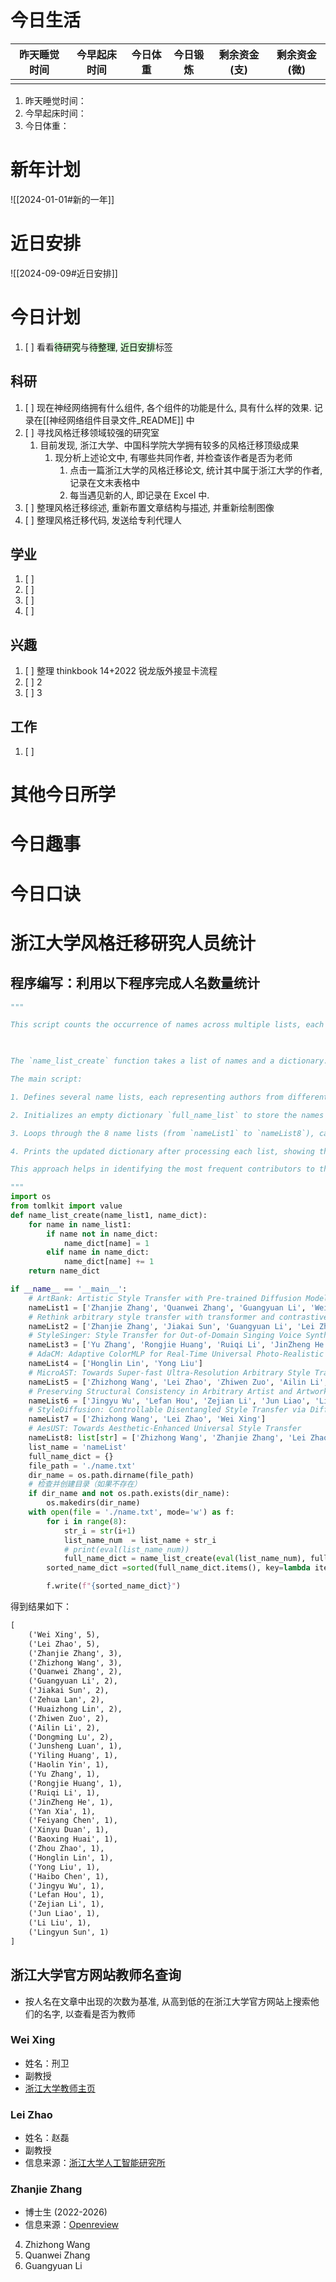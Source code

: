 # 今日生活

| 昨天睡觉时间 | 今早起床时间 | 今日体重 | 今日锻炼 | 剩余资金(支) | 剩余资金(微) |
| ------ | ------ | ---- | ---- | ------- | ------- |
|        |        |      |      |         |         |

1. 昨天睡觉时间：
2. 今早起床时间：
3. 今日体重：

# 新年计划

![[2024-01-01#新的一年]]

# 近日安排

![[2024-09-09#近日安排]]

# 今日计划

1. [ ] 看看<mark style="background: #BBFABBA6;">待研究</mark>与<mark style="background: #BBFABBA6;">待整理</mark>,  <mark style="background: #BBFABBA6;">近日安排</mark>标签

## 科研

1. [ ] 现在神经网络拥有什么组件, 各个组件的功能是什么, 具有什么样的效果. 记录在[[神经网络组件目录文件_README]] 中
2. [ ] 寻找风格迁移领域较强的研究室
	1. 目前发现, 浙江大学、中国科学院大学拥有较多的风格迁移顶级成果
		1. 现分析上述论文中, 有哪些共同作者, 并检查该作者是否为老师
			1. 点击一篇浙江大学的风格迁移论文, 统计其中属于浙江大学的作者, 记录在文末表格中
			2. 每当遇见新的人, 即记录在 Excel 中.
3. [ ] 整理风格迁移综述, 重新布置文章结构与描述, 并重新绘制图像
4. [ ] 整理风格迁移代码, 发送给专利代理人

## 学业

1. [ ] 
2. [ ] 
3. [ ] 
4. [ ] 

## 兴趣

1. [ ] 整理 thinkbook 14+2022 锐龙版外接显卡流程
2. [ ] 2
3. [ ] 3 

## 工作

1. [ ] 

# 其他今日所学



# 今日趣事



# 今日口诀


# 浙江大学风格迁移研究人员统计

## 程序编写：利用以下程序完成人名数量统计

```python
"""

This script counts the occurrence of names across multiple lists, each representing authors of different academic papers on style transfer techniques.

  

The `name_list_create` function takes a list of names and a dictionary. It iterates through the list, checking if each name already exists in the dictionary. If the name is not present, it adds the name with a count of 1. If the name is already in the dictionary, it increments the count.

The main script:

1. Defines several name lists, each representing authors from different academic papers.

2. Initializes an empty dictionary `full_name_list` to store the names and their counts.

3. Loops through the 8 name lists (from `nameList1` to `nameList8`), calling `name_list_create` to update `full_name_list` with the counts of each author's occurrences.

4. Prints the updated dictionary after processing each list, showing the accumulation of name frequencies across the lists.

This approach helps in identifying the most frequent contributors to the academic papers listed.

"""
import os
from tomlkit import value
def name_list_create(name_list1, name_dict):
    for name in name_list1:
        if name not in name_dict:
            name_dict[name] = 1
        elif name in name_dict:
            name_dict[name] += 1
    return name_dict

if __name__ == '__main__':
    # ArtBank: Artistic Style Transfer with Pre-trained Diffusion Model and Implicit Style Prompt Bank
    nameList1 = ['Zhanjie Zhang', 'Quanwei Zhang', 'Guangyuan Li', 'Wei Xing', 'Lei Zhao', 'Jiakai Sun', 'Zehua Lan', 'Junsheng Luan', 'Yiling Huang', 'Huaizhong Lin']
    # Rethink arbitrary style transfer with transformer and contrastive learning
    nameList2 = ['Zhanjie Zhang', 'Jiakai Sun', 'Guangyuan Li', 'Lei Zhao', 'Quanwei Zhang', 'Zehua Lan', 'Haolin Yin', 'Wei Xing', 'Huaizhong Lin']
    # StyleSinger: Style Transfer for Out-of-Domain Singing Voice Synthesis
    nameList3 = ['Yu Zhang', 'Rongjie Huang', 'Ruiqi Li', 'JinZheng He', 'Yan Xia', 'Feiyang Chen', 'Xinyu Duan', 'Baoxing Huai', 'Zhou Zhao']
    # AdaCM: Adaptive ColorMLP for Real-Time Universal Photo-Realistic Style Transfer
    nameList4 = ['Honglin Lin', 'Yong Liu']
    # MicroAST: Towards Super-fast Ultra-Resolution Arbitrary Style Transfer
    nameList5 = ['Zhizhong Wang', 'Lei Zhao', 'Zhiwen Zuo', 'Ailin Li', 'Haibo Chen', 'Wei Xing', 'Dongming Lu']
    # Preserving Structural Consistency in Arbitrary Artist and Artwork Style Transfer
    nameList6 = ['Jingyu Wu', 'Lefan Hou', 'Zejian Li', 'Jun Liao', 'Li Liu', 'Lingyun Sun']
    # StyleDiffusion: Controllable Disentangled Style Transfer via Diffusion Models
    nameList7 = ['Zhizhong Wang', 'Lei Zhao', 'Wei Xing']
    # AesUST: Towards Aesthetic-Enhanced Universal Style Transfer
    nameList8: list[str] = ['Zhizhong Wang', 'Zhanjie Zhang', 'Lei Zhao', 'Zhiwen Zuo', 'Ailin Li', 'Wei Xing', 'Dongming Lu']
    list_name = 'nameList'
    full_name_dict = {}
    file_path = './name.txt'
    dir_name = os.path.dirname(file_path)
    # 检查并创建目录（如果不存在）
    if dir_name and not os.path.exists(dir_name):
        os.makedirs(dir_name)
    with open(file = './name.txt', mode='w') as f:
        for i in range(8):
            str_i = str(i+1)
            list_name_num  = list_name + str_i
            # print(eval(list_name_num))
            full_name_dict = name_list_create(eval(list_name_num), full_name_dict)
        sorted_name_dict =sorted(full_name_dict.items(), key=lambda item: item[1], reverse=True)

        f.write(f"{sorted_name_dict}")
```

得到结果如下：

```txt
[
    ('Wei Xing', 5), 
    ('Lei Zhao', 5), 
    ('Zhanjie Zhang', 3),
    ('Zhizhong Wang', 3),
    ('Quanwei Zhang', 2),
    ('Guangyuan Li', 2),
    ('Jiakai Sun', 2),
    ('Zehua Lan', 2),
    ('Huaizhong Lin', 2),
    ('Zhiwen Zuo', 2),
    ('Ailin Li', 2),
    ('Dongming Lu', 2),
    ('Junsheng Luan', 1),
    ('Yiling Huang', 1),
    ('Haolin Yin', 1),
    ('Yu Zhang', 1),
    ('Rongjie Huang', 1),
    ('Ruiqi Li', 1),
    ('JinZheng He', 1),
    ('Yan Xia', 1),
    ('Feiyang Chen', 1),
    ('Xinyu Duan', 1),
    ('Baoxing Huai', 1),
    ('Zhou Zhao', 1),
    ('Honglin Lin', 1),
    ('Yong Liu', 1),
    ('Haibo Chen', 1),
    ('Jingyu Wu', 1),
    ('Lefan Hou', 1),
    ('Zejian Li', 1),
    ('Jun Liao', 1),
    ('Li Liu', 1),
    ('Lingyun Sun', 1)
]
```

## 浙江大学官方网站教师名查询

- 按人名在文章中出现的次数为基准, 从高到低的在浙江大学官方网站上搜索他们的名字, 以查看是否为教师



### Wei Xing

- 姓名：刑卫
- 副教授
- [浙江大学教师主页](https://person.zju.edu.cn/0092031#816429)

### Lei Zhao

- 姓名：赵磊
- 副教授
- 信息来源：[浙江大学人工智能研究所](http://www.cs.zju.edu.cn/csen/27055/list.htm)

### Zhanjie Zhang

- 博士生 (2022-2026)
- 信息来源：[Openreview](https://openreview.net/profile?id=~Zhanjie_Zhang2)

4. Zhizhong Wang
5. Quanwei Zhang
6. Guangyuan Li